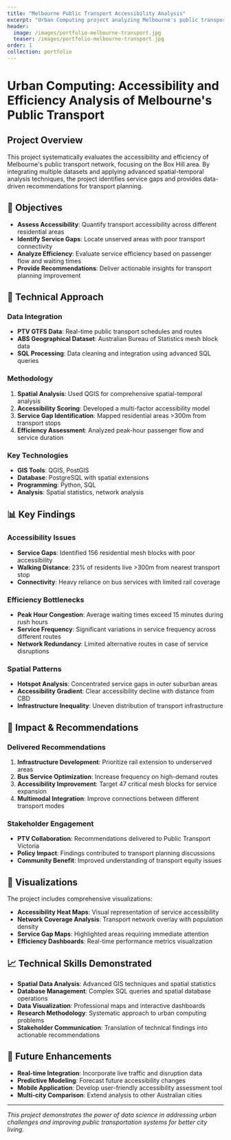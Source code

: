 ```yaml
---
title: "Melbourne Public Transport Accessibility Analysis"
excerpt: "Urban Computing project analyzing Melbourne's public transport network accessibility and efficiency using GIS and data science techniques."
header:
  image: /images/portfolio-melbourne-transport.jpg
  teaser: /images/portfolio-melbourne-transport.jpg
order: 1
collection: portfolio
---
```


# Urban Computing: Accessibility and Efficiency Analysis of Melbourne's Public Transport

## Project Overview

This project systematically evaluates the accessibility and efficiency of Melbourne's public transport network, focusing on the Box Hill area. By integrating multiple datasets and applying advanced spatial-temporal analysis techniques, the project identifies service gaps and provides data-driven recommendations for transport planning.

## 🎯 Objectives

- **Assess Accessibility**: Quantify transport accessibility across different residential areas
- **Identify Service Gaps**: Locate unserved areas with poor transport connectivity
- **Analyze Efficiency**: Evaluate service efficiency based on passenger flow and waiting times
- **Provide Recommendations**: Deliver actionable insights for transport planning improvement

## 🔧 Technical Approach

### Data Integration
- **PTV GTFS Data**: Real-time public transport schedules and routes
- **ABS Geographical Dataset**: Australian Bureau of Statistics mesh block data
- **SQL Processing**: Data cleaning and integration using advanced SQL queries

### Methodology
1. **Spatial Analysis**: Used QGIS for comprehensive spatial-temporal analysis
2. **Accessibility Scoring**: Developed a multi-factor accessibility model
3. **Service Gap Identification**: Mapped residential areas >300m from transport stops
4. **Efficiency Assessment**: Analyzed peak-hour passenger flow and service duration

### Key Technologies
- **GIS Tools**: QGIS, PostGIS
- **Database**: PostgreSQL with spatial extensions
- **Programming**: Python, SQL
- **Analysis**: Spatial statistics, network analysis

## 📊 Key Findings

### Accessibility Issues
- **Service Gaps**: Identified 156 residential mesh blocks with poor accessibility
- **Walking Distance**: 23% of residents live >300m from nearest transport stop
- **Connectivity**: Heavy reliance on bus services with limited rail coverage

### Efficiency Bottlenecks
- **Peak Hour Congestion**: Average waiting times exceed 15 minutes during rush hours
- **Service Frequency**: Significant variations in service frequency across different routes
- **Network Redundancy**: Limited alternative routes in case of service disruptions

### Spatial Patterns
- **Hotspot Analysis**: Concentrated service gaps in outer suburban areas
- **Accessibility Gradient**: Clear accessibility decline with distance from CBD
- **Infrastructure Inequality**: Uneven distribution of transport infrastructure

## 🚀 Impact & Recommendations

### Delivered Recommendations
1. **Infrastructure Development**: Prioritize rail extension to underserved areas
2. **Bus Service Optimization**: Increase frequency on high-demand routes
3. **Accessibility Improvement**: Target 47 critical mesh blocks for service expansion
4. **Multimodal Integration**: Improve connections between different transport modes

### Stakeholder Engagement
- **PTV Collaboration**: Recommendations delivered to Public Transport Victoria
- **Policy Impact**: Findings contributed to transport planning discussions
- **Community Benefit**: Improved understanding of transport equity issues

## 🎨 Visualizations

The project includes comprehensive visualizations:
- **Accessibility Heat Maps**: Visual representation of service accessibility
- **Network Coverage Analysis**: Transport network overlay with population density
- **Service Gap Maps**: Highlighted areas requiring immediate attention
- **Efficiency Dashboards**: Real-time performance metrics visualization

## 📈 Technical Skills Demonstrated

- **Spatial Data Analysis**: Advanced GIS techniques and spatial statistics
- **Database Management**: Complex SQL queries and spatial database operations
- **Data Visualization**: Professional maps and interactive dashboards
- **Research Methodology**: Systematic approach to urban computing problems
- **Stakeholder Communication**: Translation of technical findings into actionable recommendations

## 🔮 Future Enhancements

- **Real-time Integration**: Incorporate live traffic and disruption data
- **Predictive Modeling**: Forecast future accessibility changes
- **Mobile Application**: Develop user-friendly accessibility assessment tool
- **Multi-city Comparison**: Extend analysis to other Australian cities

---

*This project demonstrates the power of data science in addressing urban challenges and improving public transportation systems for better city living.* 